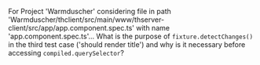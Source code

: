 For Project 'Warmduscher' considering file in path 'Warmduscher/thclient/src/main/www/thserver-client/src/app/app.component.spec.ts' with name 'app.component.spec.ts'... What is the purpose of `fixture.detectChanges()` in the third test case ('should render title') and why is it necessary before accessing `compiled.querySelector`?